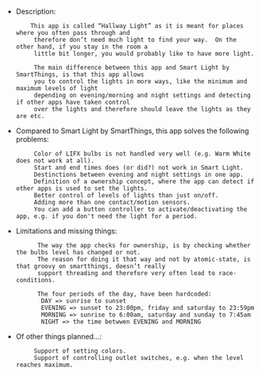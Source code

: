  *	Description:
 
            This app is called “Hallway Light” as it is meant for places where you often pass through and 
             therefore don’t need much light to find your way.  On the other hand, if you stay in the room a
             little bit longer, you would probably like to have more light.
             		
             The main difference between this app and Smart Light by SmartThings, is that this app allows
             you to control the lights in more ways, like the minimum and maximum levels of light
             depending on evening/morning and night settings and detecting if other apps have taken control
             over the lights and therefore should leave the lights as they are etc.
             
 *	Compared to Smart Light by SmartThings, this app solves the following problems:
 
             Color of LIFX bulbs is not handled very well (e.g. Warm White does not work at all).
             Start and end times does (or did?) not work in Smart Light.
             Destinctions between evening and night settings in one app.
             Definition of a ownership concept, where the app can detect if other apps is used to set the lights.
             Better control of levels of lights than just on/off.
             Adding more than one contact/motion sensors.
             You can add a button controller to activate/deactivating the app, e.g. if you don't need the light for a period.

* Limitations and missing things:

            The way the app checks for ownership, is by checking whether the bulbs level has changed or not. 
            The reason for doing it that way and not by atomic-state, is that groovy on smartthings, doesn’t really
            support threading and therefore very often lead to race-conditions.
            
            The four periods of the day, have been hardcoded:
             DAY => sunrise to sunset
             EVENING => sunset to 23:00pm, friday and saturday to 23:59pm
             MORNING => sunrise to 6:00am, saturday and sunday to 7:45am
             NIGHT => the time betwwen EVENING and MORNING

 * Of other things planned…:

            Support of setting colors.
            Support of controlling outlet switches, e.g. when the level reaches maximum.
